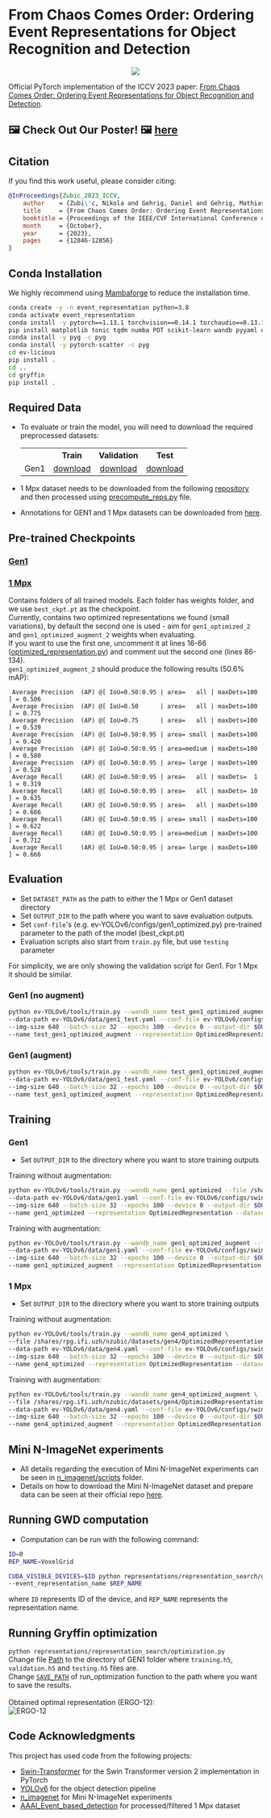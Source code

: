 # From Chaos Comes Order: Ordering Event Representations for Object Recognition and Detection
<p align="center">
  <img src="https://rpg.ifi.uzh.ch/img/papers/iccv23_zubic.png">
</p>

Official PyTorch implementation of the ICCV 2023 paper: [From Chaos Comes Order: Ordering Event Representations for Object Recognition and Detection](https://arxiv.org/abs/2304.13455).

## 🖼️ Check Out Our Poster! 🖼️ [here](https://download.ifi.uzh.ch/rpg/event_representation_study/ICCV23_Zubic.pdf)

## Citation
If you find this work useful, please consider citing:
```bibtex
@InProceedings{Zubic_2023_ICCV,
    author    = {Zubi\'c, Nikola and Gehrig, Daniel and Gehrig, Mathias and Scaramuzza, Davide},
    title     = {From Chaos Comes Order: Ordering Event Representations for Object Recognition and Detection},
    booktitle = {Proceedings of the IEEE/CVF International Conference on Computer Vision (ICCV)},
    month     = {October},
    year      = {2023},
    pages     = {12846-12856}
}
```

## Conda Installation
We highly recommend using [Mambaforge](https://github.com/conda-forge/miniforge#mambaforge) to reduce the installation time.
```Bash
conda create -y -n event_representation python=3.8
conda activate event_representation
conda install -y pytorch==1.13.1 torchvision==0.14.1 torchaudio==0.13.1 pytorch-cuda=11.7 -c pytorch -c nvidia
pip install matplotlib tonic tqdm numba POT scikit-learn wandb pyyaml opencv-python bbox-visualizer pycocotools h5py hdf5plugin timm tensorboard addict
conda install -y pyg -c pyg
conda install -y pytorch-scatter -c pyg
cd ev-licious
pip install .
cd ..
cd gryffin
pip install .
```

## Required Data
* To evaluate or train the model, you will need to download the required preprocessed datasets:
  <table><tbody>
  <th valign="bottom"></th>
  <th valign="bottom">Train</th>
  <th valign="bottom">Validation</th>
  <th valign="bottom">Test</th>
  <tr><td align="left">Gen1</td>
  <td align="center"><a href="https://download.ifi.uzh.ch/rpg/event_representation_study/gen1/training.h5">download</a></td>
  <td align="center"><a href="https://download.ifi.uzh.ch/rpg/event_representation_study/gen1/validation.h5">download</a></td>
  <td align="center"><a href="https://download.ifi.uzh.ch/rpg/event_representation_study/gen1/testing.h5">download</a></td>
  </tbody></table>

* 1 Mpx dataset needs to be downloaded from the following [repository](https://github.com/wds320/AAAI_Event_based_detection) and then processed using [precompute_reps.py](https://github.com/uzh-rpg/event_representation_study/blob/master/ev-YOLOv6/yolov6/data/gen4/precompute_reps.py) file.

* Annotations for GEN1 and 1 Mpx datasets can be downloaded from [here](https://download.ifi.uzh.ch/rpg/event_representation_study/annotations.zip).

## Pre-trained Checkpoints
### [Gen1](https://download.ifi.uzh.ch/rpg/event_representation_study/GEN1.zip)
### [1 Mpx](https://download.ifi.uzh.ch/rpg/event_representation_study/GEN4.zip)
Contains folders of all trained models. Each folder has weights folder, and we use `best_ckpt.pt` as the checkpoint.<br>
Currently, contains two optimized representations we found (small variations), by default the second one is used - aim for `gen1_optimized_2` and `gen1_optimized_augment_2` weights when evaluating.<br>
If you want to use the first one, uncomment it at lines 16-66 ([optimized_representation.py](https://github.com/uzh-rpg/event_representation_study/blob/master/representations/optimized_representation.py)) and comment out the second one (lines 86-134).<br>
`gen1_optimized_augment_2` should produce the following results (50.6% mAP):
```
 Average Precision  (AP) @[ IoU=0.50:0.95 | area=   all | maxDets=100 ] = 0.506
 Average Precision  (AP) @[ IoU=0.50      | area=   all | maxDets=100 ] = 0.775
 Average Precision  (AP) @[ IoU=0.75      | area=   all | maxDets=100 ] = 0.539
 Average Precision  (AP) @[ IoU=0.50:0.95 | area= small | maxDets=100 ] = 0.420
 Average Precision  (AP) @[ IoU=0.50:0.95 | area=medium | maxDets=100 ] = 0.580
 Average Precision  (AP) @[ IoU=0.50:0.95 | area= large | maxDets=100 ] = 0.528
 Average Recall     (AR) @[ IoU=0.50:0.95 | area=   all | maxDets=  1 ] = 0.319
 Average Recall     (AR) @[ IoU=0.50:0.95 | area=   all | maxDets= 10 ] = 0.635
 Average Recall     (AR) @[ IoU=0.50:0.95 | area=   all | maxDets=100 ] = 0.666
 Average Recall     (AR) @[ IoU=0.50:0.95 | area= small | maxDets=100 ] = 0.622
 Average Recall     (AR) @[ IoU=0.50:0.95 | area=medium | maxDets=100 ] = 0.712
 Average Recall     (AR) @[ IoU=0.50:0.95 | area= large | maxDets=100 ] = 0.666
```


## Evaluation
- Set `DATASET_PATH` as the path to either the 1 Mpx or Gen1 dataset directory
- Set `OUTPUT_DIR` to the path where you want to save evaluation outputs.
- Set `conf-file`'s (e.g. ev-YOLOv6/configs/gen1_optimized.py) pre-trained parameter to the path of the model (best_ckpt.pt)
- Evaluation scripts also start from `train.py` file, but use `testing` parameter

For simplicity, we are only showing the validation script for Gen1. For 1 Mpx it should be similar.
### Gen1 (no augment)
```Bash
python ev-YOLOv6/tools/train.py --wandb_name test_gen1_optimized_augment --file $DATASET_PATH \
--data-path ev-YOLOv6/data/gen1_test.yaml --conf-file ev-YOLOv6/configs/gen1_optimized_augment2.py \
--img-size 640 --batch-size 32 --epochs 100 --device 0 --output-dir $OUTPUT_DIR \
--name test_gen1_optimized_augment --representation OptimizedRepresentation --dataset gen1 --testing
```
### Gen1 (augment)
```Bash
python ev-YOLOv6/tools/train.py --wandb_name test_gen1_optimized_augment --file $DATASET_PATH \
--data-path ev-YOLOv6/data/gen1_test.yaml --conf-file ev-YOLOv6/configs/gen1_optimized_augment2.py \
--img-size 640 --batch-size 32 --epochs 100 --device 0 --output-dir $OUTPUT_DIR \
--name test_gen1_optimized_augment --representation OptimizedRepresentation --dataset gen1 --testing --augment
```

## Training
### Gen1
- Set `OUTPUT_DIR` to the directory where you want to store training outputs

Training without augmentation:
```Bash
python ev-YOLOv6/tools/train.py --wandb_name gen1_optimized --file /shares/rpg.ifi.uzh/dgehrig/gen1 \
--data-path ev-YOLOv6/data/gen1.yaml --conf-file ev-YOLOv6/configs/swinv2_yolov6l6_finetune.py \
--img-size 640 --batch-size 32 --epochs 100 --device 0 --output-dir $OUTPUT_DIR \
--name gen1_optimized --representation OptimizedRepresentation --dataset gen1
```
Training with augmentation:
```Bash
python ev-YOLOv6/tools/train.py --wandb_name gen1_optimized_augment --file /shares/rpg.ifi.uzh/dgehrig/gen1 \
--data-path ev-YOLOv6/data/gen1.yaml --conf-file ev-YOLOv6/configs/swinv2_yolov6l6_finetune.py \
--img-size 640 --batch-size 32 --epochs 100 --device 0 --output-dir $OUTPUT_DIR \
--name gen1_optimized_augment --representation OptimizedRepresentation --dataset gen1 --augment
```

### 1 Mpx
- Set `OUTPUT_DIR` to the directory where you want to store training outputs

Training without augmentation:
```Bash
python ev-YOLOv6/tools/train.py --wandb_name gen4_optimized \
--file /shares/rpg.ifi.uzh/nzubic/datasets/gen4/OptimizedRepresentation \
--data-path ev-YOLOv6/data/gen4.yaml --conf-file ev-YOLOv6/configs/swinv2_yolov6l6_finetune.py \
--img-size 640 --batch-size 32 --epochs 100 --device 0 --output-dir $OUTPUT_DIR \
--name gen4_optimized --representation OptimizedRepresentation --dataset gen4
```
Training with augmentation:
```Bash
python ev-YOLOv6/tools/train.py --wandb_name gen4_optimized_augment \
--file /shares/rpg.ifi.uzh/nzubic/datasets/gen4/OptimizedRepresentation \
--data-path ev-YOLOv6/data/gen4.yaml --conf-file ev-YOLOv6/configs/swinv2_yolov6l6_finetune.py \
--img-size 640 --batch-size 32 --epochs 100 --device 0 --output-dir $OUTPUT_DIR \
--name gen4_optimized_augment --representation OptimizedRepresentation --dataset gen4 --augment
```

## Mini N-ImageNet experiments
* All details regarding the execution of Mini N-ImageNet experiments can be seen in [n_imagenet/scripts](https://github.com/uzh-rpg/event_representation_study/tree/master/n_imagenet/scripts) folder.
* Details on how to download the Mini N-ImageNet dataset and prepare data can be seen at their official repo [here](https://github.com/82magnolia/n_imagenet).

## Running GWD computation
* Computation can be run with the following command:
```Bash
ID=0
REP_NAME=VoxelGrid

CUDA_VISIBLE_DEVICES=$ID python representations/representation_search/gen1_compute.py \
--event_representation_name $REP_NAME
```
where `ID` represents ID of the device, and `REP_NAME` represents the representation name.

## Running Gryffin optimization
`python representations/representation_search/optimization.py` <br>
Change file [Path](https://github.com/uzh-rpg/event_representation_study/blob/master/representations/representation_search/optimization.py#L294) to the directory of GEN1 folder where `training.h5`, `validation.h5` and `testing.h5` files are. <br>
Change [`SAVE_PATH`](https://github.com/uzh-rpg/event_representation_study/blob/master/representations/representation_search/optimization.py#L272) of run_optimization function to the path where you want to save the results.
<br><br>
Obtained optimal representation (ERGO-12):<br>
![ERGO-12](https://github.com/uzh-rpg/event_representation_study/blob/master/viz/ergo12_visualization.png)

## Code Acknowledgments
This project has used code from the following projects:
- [Swin-Transformer](https://github.com/microsoft/Swin-Transformer) for the Swin Transformer version 2 implementation in PyTorch
- [YOLOv6](https://github.com/meituan/YOLOv6) for the object detection pipeline
- [n_imagenet](https://github.com/82magnolia/n_imagenet) for Mini N-ImageNet experiments
- [AAAI_Event_based_detection](https://github.com/wds320/AAAI_Event_based_detection) for processed/filtered 1 Mpx dataset
